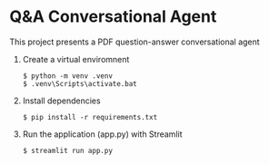 # Q&A Conversational Agent

This project presents a PDF question-answer conversational agent 

1. Create a virtual enviromnent 
    ```console
    $ python -m venv .venv
    $ .venv\Scripts\activate.bat
    ```
    
2. Install dependencies 
    ```console
    $ pip install -r requirements.txt
    ```
    
3. Run the application (app.py) with Streamlit
    ```console
    $ streamlit run app.py
    ```
